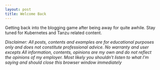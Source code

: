```yaml
---
layout: post
title: Welcome Back
---
```


Getting back into the blogging game after being away for quite awhile.  Stay tuned for Kubernetes and Tanzu related content.

*Disclaimer: All posts, contents and examples are for educational purposes only and does not constitute professional advice.  No warranty and user excepts  All information, contents, opinions are my own and do not reflect the opinions of my employer.  Most likely you shouldn’t listen to what I’m saying and should close this browser window immediately*
